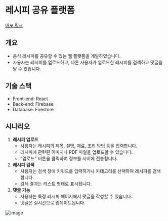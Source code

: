 # 레시피 공유 플랫폼
[배포 링크](https://recipe-share-0.web.app/)

## 개요
- 음식 레시피를 공유할 수 있는 웹 플랫폼을 개발하였습니다.
- 사용자는 레시피를 업로드하고, 다른 사용자가 업로드한 레시피를 검색하고 댓글을 달 수 있습니다.

## ﻿기술 스택
- Front-end: React
- Back-end: Firebase
- Database: Firestore

## 시나리오
1. **레시피 업로드**
    - 사용자는 레시피의 제목, 설명, 재료, 조리 방법 등을 입력합니다.
    - 레시피에 관련된 이미지나 PDF 파일을 업로드할 수 있습니다.
    - "업로드" 버튼을 클릭하여 정보를 서버에 전송합니다.
2. **레시피 검색**
    - 사용자는 검색 창에 키워드를 입력하거나 카테고리를 선택하여 레시피를 검색합니다.
    - 검색 결과는 리스트 형태로 표시됩니다.
3. **댓글 기능**
    - 사용자는 특정 레시피 페이지에서 댓글을 작성할 수 있습니다.
    - 댓글은 실시간으로 업데이트됩니다.

![image](https://github.com/suhye0n/recipe-share-platform/assets/63187994/9445c9f2-0c6f-40ec-bf47-3b07f7a71753)
